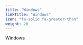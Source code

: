 ```yaml
---
title: "Windows"
linkTitle: "Windows"
icon: "fa-solid fa-greater-than"
weight: 20
---
```



Windows



